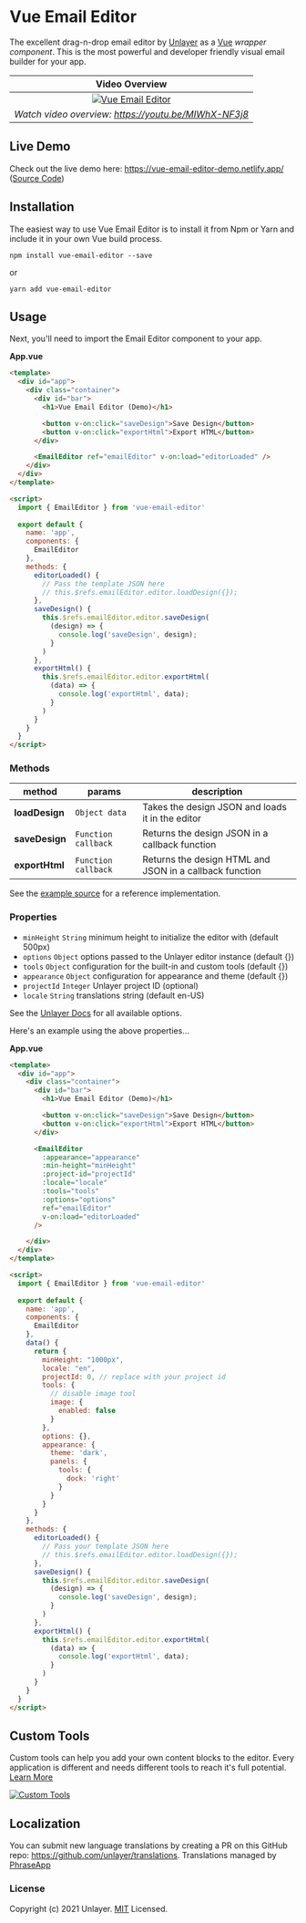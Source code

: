 # Vue Email Editor

The excellent drag-n-drop email editor by [Unlayer](https://unlayer.com/embed) as a [Vue](https://vuejs.org/) *wrapper component*. This is the most powerful and developer friendly visual email builder for your app.

Video Overview |
:---: |
[![Vue Email Editor](https://unroll-assets.s3.amazonaws.com/unlayervideotour.png)](https://www.youtube.com/watch?v=MIWhX-NF3j8) |
*Watch video overview: https://youtu.be/MIWhX-NF3j8* |

## Live Demo

Check out the live demo here: https://vue-email-editor-demo.netlify.app/ ([Source Code](https://github.com/unlayer/vue-email-editor/tree/master/src))

## Installation

The easiest way to use Vue Email Editor is to install it from Npm or Yarn and include it in your own Vue build process.

```
npm install vue-email-editor --save
```

or

```
yarn add vue-email-editor
```

## Usage

Next, you'll need to import the Email Editor component to your app.

**App.vue**

```html
<template>
  <div id="app">
    <div class="container">
      <div id="bar">
        <h1>Vue Email Editor (Demo)</h1>

        <button v-on:click="saveDesign">Save Design</button>
        <button v-on:click="exportHtml">Export HTML</button>
      </div>

      <EmailEditor ref="emailEditor" v-on:load="editorLoaded" />
    </div>
  </div>
</template>

<script>
  import { EmailEditor } from 'vue-email-editor'
  
  export default {
    name: 'app',
    components: {
      EmailEditor
    },
    methods: {
      editorLoaded() {
        // Pass the template JSON here
        // this.$refs.emailEditor.editor.loadDesign({});
      },
      saveDesign() {
        this.$refs.emailEditor.editor.saveDesign(
          (design) => {
            console.log('saveDesign', design);
          }
        )
      },
      exportHtml() {
        this.$refs.emailEditor.editor.exportHtml(
          (data) => {
            console.log('exportHtml', data);
          }
        )
      }
    }
  }
</script>
```

### Methods
| method          | params                   | description                                                    |
| --------------- | ------------------------ | -------------------------------------------------------------- |
| **loadDesign**  | `Object data`            | Takes the design JSON and loads it in the editor               |
| **saveDesign**  | `Function callback`      | Returns the design JSON in a callback function                 |
| **exportHtml**  | `Function callback`      | Returns the design HTML and JSON in a callback function        |

See the [example source](https://github.com/unlayer/vue-email-editor/tree/master/src) for a reference implementation.

### Properties

* `minHeight` `String` minimum height to initialize the editor with (default 500px)
* `options` `Object` options passed to the Unlayer editor instance (default {})
* `tools` `Object` configuration for the built-in and custom tools (default {})
* `appearance` `Object` configuration for appearance and theme (default {})
* `projectId` `Integer` Unlayer project ID (optional)
* `locale` `String` translations string (default en-US)

See the [Unlayer Docs](https://docs.unlayer.com/) for all available options.

Here's an example using the above properties...

**App.vue** 
```html
<template>
  <div id="app">
    <div class="container">
      <div id="bar">
        <h1>Vue Email Editor (Demo)</h1>

        <button v-on:click="saveDesign">Save Design</button>
        <button v-on:click="exportHtml">Export HTML</button>
      </div>

      <EmailEditor
        :appearance="appearance"
        :min-height="minHeight"
        :project-id="projectId"
        :locale="locale"
        :tools="tools"
        :options="options"
        ref="emailEditor"
        v-on:load="editorLoaded"
      />

    </div>
  </div>
</template>

<script>
  import { EmailEditor } from 'vue-email-editor'
  
  export default {
    name: 'app',
    components: {
      EmailEditor
    },
    data() {    
      return {  
        minHeight: "1000px",
        locale: "en",
        projectId: 0, // replace with your project id
        tools: {
          // disable image tool
          image: {
            enabled: false
          }
        },
        options: {},
        appearance: {
          theme: 'dark',
          panels: {
            tools: {
              dock: 'right'
            }
          }
        } 
      }
    },
    methods: {
      editorLoaded() {
        // Pass your template JSON here
        // this.$refs.emailEditor.editor.loadDesign({});
      },
      saveDesign() {
        this.$refs.emailEditor.editor.saveDesign(
          (design) => {
            console.log('saveDesign', design);
          }
        )
      },
      exportHtml() {
        this.$refs.emailEditor.editor.exportHtml(
          (data) => {
            console.log('exportHtml', data);
          }
        )
      }
    }
  }
</script>
```

## Custom Tools

Custom tools can help you add your own content blocks to the editor. Every application is different and needs different tools to reach it's full potential. [Learn More](https://docs.unlayer.com/docs/custom-tools)

[![Custom Tools](https://unroll-assets.s3.amazonaws.com/custom_tools.png)](https://docs.unlayer.com/docs/custom-tools)


## Localization

You can submit new language translations by creating a PR on this GitHub repo: https://github.com/unlayer/translations. Translations managed by [PhraseApp](https://phraseapp.com)

### License

Copyright (c) 2021 Unlayer. [MIT](LICENSE) Licensed.
